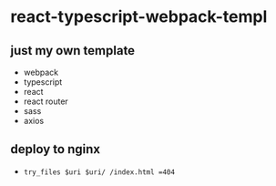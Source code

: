 # react-typescript-webpack-templ
## just my own template
* webpack
* typescript
* react
* react router
* sass
* axios
## deploy to nginx
* ``` try_files $uri $uri/ /index.html =404 ```
